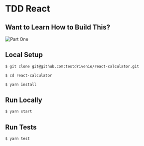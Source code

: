 # TDD React

## Want to Learn How to Build This?

![Part One](https://testdriven.io/tdd-with-react-jest-and-enzyme-part-one)

## Local Setup

```sh
$ git clone git@github.com:testdrivenio/react-calculator.git
```

```sh
$ cd react-calculator
```

```sh
$ yarn install
```

## Run Locally

```sh
$ yarn start
```

## Run Tests

```sh
$ yarn test
```

